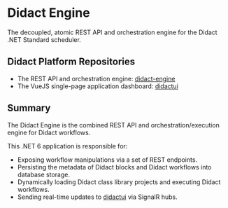 # Didact Engine

The decoupled, atomic REST API and orchestration engine for the Didact .NET Standard scheduler.

## Didact Platform Repositories

* The REST API and orchestration engine: [didact-engine](https://github.com/DidactHQ/didact-engine)
* The VueJS single-page application dashboard: [didactui](https://github.com/DidactHQ/didactui)

## Summary

The Didact Engine is the combined REST API and orchestration/execution engine for Didact workflows.

This .NET 6 application is responsible for:
* Exposing workflow manipulations via a set of REST endpoints.
* Persisting the metadata of Didact blocks and Didact workflows into database storage.
* Dynamically loading Didact class library projects and executing Didact workflows.
* Sending real-time updates to [didactui](https://github.com/DidactHQ/didactui) via SignalR hubs.
